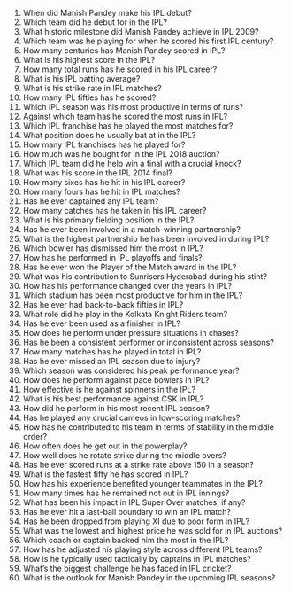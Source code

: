 1. When did Manish Pandey make his IPL debut?  
2. Which team did he debut for in the IPL?  
3. What historic milestone did Manish Pandey achieve in IPL 2009?  
4. Which team was he playing for when he scored his first IPL century?  
5. How many centuries has Manish Pandey scored in IPL?  
6. What is his highest score in the IPL?  
7. How many total runs has he scored in his IPL career?  
8. What is his IPL batting average?  
9. What is his strike rate in IPL matches?  
10. How many IPL fifties has he scored?  
11. Which IPL season was his most productive in terms of runs?  
12. Against which team has he scored the most runs in IPL?  
13. Which IPL franchise has he played the most matches for?  
14. What position does he usually bat at in the IPL?  
15. How many IPL franchises has he played for?  
16. How much was he bought for in the IPL 2018 auction?  
17. Which IPL team did he help win a final with a crucial knock?  
18. What was his score in the IPL 2014 final?  
19. How many sixes has he hit in his IPL career?  
20. How many fours has he hit in IPL matches?  
21. Has he ever captained any IPL team?  
22. How many catches has he taken in his IPL career?  
23. What is his primary fielding position in the IPL?  
24. Has he ever been involved in a match-winning partnership?  
25. What is the highest partnership he has been involved in during IPL?  
26. Which bowler has dismissed him the most in IPL?  
27. How has he performed in IPL playoffs and finals?  
28. Has he ever won the Player of the Match award in the IPL?  
29. What was his contribution to Sunrisers Hyderabad during his stint?  
30. How has his performance changed over the years in IPL?  
31. Which stadium has been most productive for him in the IPL?  
32. Has he ever had back-to-back fifties in IPL?  
33. What role did he play in the Kolkata Knight Riders team?  
34. Has he ever been used as a finisher in IPL?  
35. How does he perform under pressure situations in chases?  
36. Has he been a consistent performer or inconsistent across seasons?  
37. How many matches has he played in total in IPL?  
38. Has he ever missed an IPL season due to injury?  
39. Which season was considered his peak performance year?  
40. How does he perform against pace bowlers in IPL?  
41. How effective is he against spinners in the IPL?  
42. What is his best performance against CSK in IPL?  
43. How did he perform in his most recent IPL season?  
44. Has he played any crucial cameos in low-scoring matches?  
45. How has he contributed to his team in terms of stability in the middle order?  
46. How often does he get out in the powerplay?  
47. How well does he rotate strike during the middle overs?  
48. Has he ever scored runs at a strike rate above 150 in a season?  
49. What is the fastest fifty he has scored in IPL?  
50. How has his experience benefited younger teammates in the IPL?  
51. How many times has he remained not out in IPL innings?  
52. What has been his impact in IPL Super Over matches, if any?  
53. Has he ever hit a last-ball boundary to win an IPL match?  
54. Has he been dropped from playing XI due to poor form in IPL?  
55. What was the lowest and highest price he was sold for in IPL auctions?  
56. Which coach or captain backed him the most in the IPL?  
57. How has he adjusted his playing style across different IPL teams?  
58. How is he typically used tactically by captains in IPL matches?  
59. What’s the biggest challenge he has faced in IPL cricket?  
60. What is the outlook for Manish Pandey in the upcoming IPL seasons?